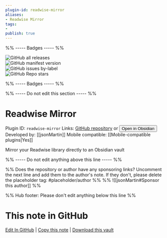 ```yaml
---
plugin-id: readwise-mirror
aliases:
- Readwise Mirror
tags: 
- 
publish: true
---
```


%% ----- Badges ----- %%

![GitHub all releases](https://img.shields.io/github/downloads/jsonMartin/readwise-mirror/total?color=573E7A&logo=github&style=for-the-badge)   
![GitHub manifest version](https://img.shields.io/github/manifest-json/v/jsonMartin/readwise-mirror?color=573E7A&logo=github&style=for-the-badge)   
![GitHub issues by-label](https://img.shields.io/github/issues/jsonMartin/readwise-mirror/help%20wanted?color=573E7A&logo=github&style=for-the-badge)   
![GitHub Repo stars](https://img.shields.io/github/stars/jsonMartin/readwise-mirror?color=573E7A&logo=github&style=for-the-badge)

%% ----- Badges ----- %%

%% ----- Do not edit this section ----- %%

# Readwise Mirror

Plugin ID: `readwise-mirror`
Links: [GitHub repository](https://github.com/jsonMartin/readwise-mirror) or [<button id=HH>Open in Obsidian</button>](obsidian://goto-plugin?id=readwise-mirror)
Developed by: [[jsonMartin]]
Mobile compatible: [[Mobile-compatible plugins|Yes]]

Mirror your Readwise library directly to an Obsidian vault

%% ----- Do not edit anything above this line ----- %% 

%% Does the repository or author have any sponsoring links? Uncomment the next line and add them to the author's note. If they don't, please delete the placeholder tag: #placeholder/author %%
%% ![[jsonMartin#Sponsor this author]] %%

%% Hub footer: Please don't edit anything below this line %%

# This note in GitHub

<span class="git-footer">[Edit In GitHub](https://github.dev/obsidian-community/obsidian-hub/blob/main/02%20-%20Community%20Expansions/02.05%20All%20Community%20Expansions/Plugins/readwise-mirror.md "git-hub-edit-note") | [Copy this note](https://raw.githubusercontent.com/obsidian-community/obsidian-hub/main/02%20-%20Community%20Expansions/02.05%20All%20Community%20Expansions/Plugins/readwise-mirror.md "git-hub-copy-note") | [Download this vault](https://github.com/obsidian-community/obsidian-hub/archive/refs/heads/main.zip "git-hub-download-vault") </span>